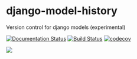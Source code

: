# django-model-history

Version control for django models (experimental)

[![Documentation Status](https://readthedocs.org/projects/django-model-history/badge/?version=latest)](https://django-doc-brown.readthedocs.org/)
[![Build Status](https://travis-ci.org/valberg/django-model-history.svg?branch=master)](https://travis-ci.org/valberg/django-model-history)
[![codecov](https://codecov.io/gh/valberg/django-model-history/branch/master/graph/badge.svg)](https://codecov.io/gh/valberg/django-model-history)


![](http://upload.wikimedia.org/wikipedia/en/9/97/Doc_Brown.JPG)
